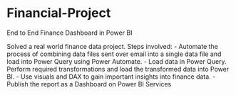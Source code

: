# Financial-Project
End to End Finance Dashboard in Power BI

Solved a real world finance data project. 
Steps involved:
    - Automate the process of combining data files sent over email into a single data file and load into Power Query using Power Automate.
    - Load data in Power Query. Perform required transformations and load the transformed data into Power BI.
    - Use visuals and DAX to gain important insights into finance data.
    - Publish the report as a Dashboard on Power BI Services
